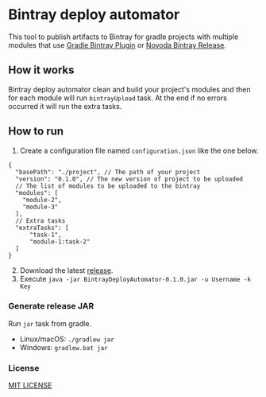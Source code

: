 # Bintray deploy automator

This tool to publish artifacts to Bintray for gradle projects with multiple modules that use [Gradle Bintray Plugin](https://github.com/bintray/gradle-bintray-plugin) or [Novoda Bintray Release](https://github.com/novoda/bintray-release).

## How it works

Bintray deploy automator clean and build your project's modules and then for each module will run `bintrayUpload` task. At the end if no errors occurred it will run the extra tasks.

## How to run

1. Create a configuration file named `configuration.json` like the one below.

```
{
  "basePath": "./project", // The path of your project
  "version": "0.1.0", // The new version of project to be uploaded
  // The list of modules to be uploaded to the bintray
  "modules": [
    "module-2",
    "module-3"
  ],
  // Extra tasks
  "extraTasks": [
      "task-1",
      "module-1:task-2"
  ]
}
```

2. Download the latest [release](https://github.com/massivedisaster/bintray-deploy-automator/releases).
3. Execute `java -jar BintrayDeployAutomator-0.1.0.jar -u Username -k Key`

### Generate release JAR

Run `jar` task from gradle.

* Linux/macOS: `./gradlew jar`
* Windows: `gradlew.bat jar`

### License

[MIT LICENSE](LICENSE.md)
